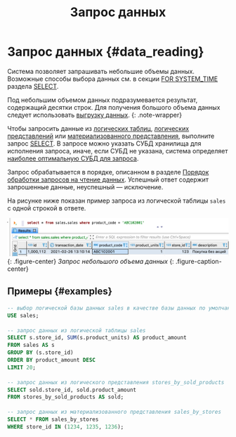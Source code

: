﻿---
layout: default
title: Запрос данных
nav_order: 6
parent: Работа с системой
has_children: true
has_toc: false
---

# Запрос данных {#data_reading}

Система позволяет запрашивать небольшие объемы данных. Возможные способы выбора данных см. в секции 
[FOR SYSTEM_TIME](../../reference/sql_plus_requests/SELECT/SELECT.md#for_system_time) раздела [SELECT](../../reference/sql_plus_requests/SELECT/SELECT.md).

Под небольшим объемом данных подразумевается результат, содержащий десятки строк.
Для получения большого объема данных следует использовать [выгрузку данных](../data_download/data_download.md).
{: .note-wrapper}

Чтобы запросить данные из [логических таблиц](../../overview/main_concepts/logical_table/logical_table.md), 
[логических представлений](../../overview/main_concepts/logical_view/logical_view.md) 
или [материализованного представления](../../overview/main_concepts/materialized_view/materialized_view.md), 
выполните запрос [SELECT](../../reference/sql_plus_requests/SELECT/SELECT.md). В запросе можно указать СУБД хранилища 
для исполнения запроса, иначе, если СУБД не указана, система определяет 
[наиболее оптимальную СУБД для запроса](../data_reading/routing/routing.md).

Запрос обрабатывается в порядке, описанном в разделе 
[Порядок обработки запросов на чтение данных](../../overview/interactions/llr_processing/llr_processing.md). 
Успешный ответ содержит запрошенные данные, неуспешный — исключение.

На рисунке ниже показан пример запроса из логической таблицы `sales` с одной строкой в ответе.

![](data_reading.png)
{: .figure-center}
*Запрос небольшого объема данных*
{: .figure-caption-center}

## Примеры {#examples}

```sql
-- выбор логической базы данных sales в качестве базы данных по умолчанию
USE sales;

-- запрос данных из логической таблицы sales
SELECT s.store_id, SUM(s.product_units) AS product_amount
FROM sales AS s
GROUP BY (s.store_id)
ORDER BY product_amount DESC
LIMIT 20;

-- запрос данных из логического представления stores_by_sold_products
SELECT sold.store_id, sold.product_amount
FROM stores_by_sold_products AS sold;

-- запрос данных из материализованного представления sales_by_stores
SELECT * FROM sales_by_stores
WHERE store_id IN (1234, 1235, 1236);
```